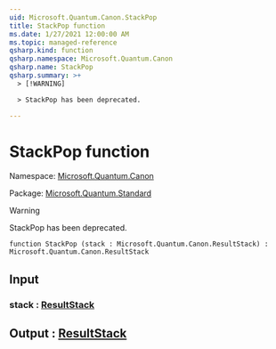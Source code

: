 ```yaml
---
uid: Microsoft.Quantum.Canon.StackPop
title: StackPop function
ms.date: 1/27/2021 12:00:00 AM
ms.topic: managed-reference
qsharp.kind: function
qsharp.namespace: Microsoft.Quantum.Canon
qsharp.name: StackPop
qsharp.summary: >+
  > [!WARNING]

  > StackPop has been deprecated.

---
```


# StackPop function

Namespace: [Microsoft.Quantum.Canon](xref:Microsoft.Quantum.Canon)

Package: [Microsoft.Quantum.Standard](https://nuget.org/packages/Microsoft.Quantum.Standard)


> [!WARNING]
> StackPop has been deprecated.



```qsharp
function StackPop (stack : Microsoft.Quantum.Canon.ResultStack) : Microsoft.Quantum.Canon.ResultStack
```


## Input

### stack : [ResultStack](xref:Microsoft.Quantum.Canon.ResultStack)





## Output : [ResultStack](xref:Microsoft.Quantum.Canon.ResultStack)

